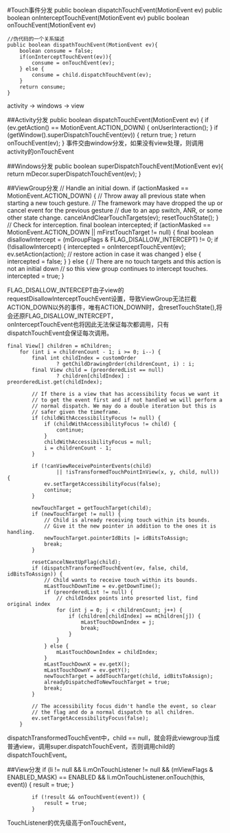 #Touch事件分发
	public boolean dispatchTouchEvent(MotionEvent ev)
	public boolean onInterceptTouchEvent(MotionEvent ev)
	public boolean onTouchEvent(MotionEvent ev)
	
	//伪代码的一个关系描述
	public boolean dispathTouchEvent(MotionEvent ev){
		boolean consume = false;
		if(onInterceptTouchEvent(ev)){
			consume = onTouchEvent(ev);
		} else {
			consume = child.dispatchTouchEvent(ev);
		}
		return consume;
	}  
activity -> windows -> view

##Activity分发
	public boolean dispatchTouchEvent(MotionEvent ev) {
        if (ev.getAction() == MotionEvent.ACTION_DOWN) {
            onUserInteraction();
        }
        if (getWindow().superDispatchTouchEvent(ev)) {
            return true;
        }
        return onTouchEvent(ev);
    }
事件交由window分发，如果没有view处理，则调用activity的onTouchEvent  

##Windows分发
	public boolean superDispatchTouchEvent(MotionEvent ev){
		return mDecor.superDispatchTouchEvent(ev);
	}
	
##ViewGroup分发
	// Handle an initial down.
    if (actionMasked == MotionEvent.ACTION_DOWN) {
        // Throw away all previous state when starting a new touch gesture.
        // The framework may have dropped the up or cancel event for the previous gesture
        // due to an app switch, ANR, or some other state change.
       cancelAndClearTouchTargets(ev);
       resetTouchState();
    }
    // Check for interception.
    final boolean intercepted;
    if (actionMasked == MotionEvent.ACTION_DOWN
                    || mFirstTouchTarget != null) {
          final boolean disallowIntercept = (mGroupFlags & FLAG_DISALLOW_INTERCEPT) != 0;
          if (!disallowIntercept) {
                intercepted = onInterceptTouchEvent(ev);
                ev.setAction(action); // restore action in case it was changed
          } else {
               intercepted = false;
          }
    } else {
        // There are no touch targets and this action is not an initial down
        // so this view group continues to intercept touches.
        intercepted = true;
        }
        
FLAG\_DISALLOW\_INTERCEPT由子view的requestDisallowInterceptTouchEvent设置，导致ViewGroup无法拦截ACTION\_DOWN以外的事件，唯有ACTION\_DOWN时，会resetTouchState(),将会还原FLAG\_DISALLOW\_INTERCEPT，  
onInterceptTouchEvent也将因此无法保证每次都调用，只有dispatchTouchEvent会保证每次调用。  

	final View[] children = mChildren;
        for (int i = childrenCount - 1; i >= 0; i--) {
            final int childIndex = customOrder
                    ? getChildDrawingOrder(childrenCount, i) : i;
            final View child = (preorderedList == null)
                    ? children[childIndex] : preorderedList.get(childIndex);

            // If there is a view that has accessibility focus we want it
            // to get the event first and if not handled we will perform a
            // normal dispatch. We may do a double iteration but this is
            // safer given the timeframe.
            if (childWithAccessibilityFocus != null) {
                if (childWithAccessibilityFocus != child) {
                    continue;
                }
                childWithAccessibilityFocus = null;
                i = childrenCount - 1;
            }

            if (!canViewReceivePointerEvents(child)
                    || !isTransformedTouchPointInView(x, y, child, null)) {
                ev.setTargetAccessibilityFocus(false);
                continue;
            }

            newTouchTarget = getTouchTarget(child);
            if (newTouchTarget != null) {
                // Child is already receiving touch within its bounds.
                // Give it the new pointer in addition to the ones it is handling.
                newTouchTarget.pointerIdBits |= idBitsToAssign;
                break;
            }

            resetCancelNextUpFlag(child);
            if (dispatchTransformedTouchEvent(ev, false, child, idBitsToAssign)) {
                // Child wants to receive touch within its bounds.
                mLastTouchDownTime = ev.getDownTime();
                if (preorderedList != null) {
                    // childIndex points into presorted list, find original index
                    for (int j = 0; j < childrenCount; j++) {
                        if (children[childIndex] == mChildren[j]) {
                            mLastTouchDownIndex = j;
                            break;
                        }
                    }
                } else {
                    mLastTouchDownIndex = childIndex;
                }
                mLastTouchDownX = ev.getX();
                mLastTouchDownY = ev.getY();
                newTouchTarget = addTouchTarget(child, idBitsToAssign);
                alreadyDispatchedToNewTouchTarget = true;
                break;
            }

            // The accessibility focus didn't handle the event, so clear
            // the flag and do a normal dispatch to all children.
            ev.setTargetAccessibilityFocus(false);
        }
 
dispatchTransformedTouchEvent中，child == null，就会将此viewgroup当成普通view，调用super.dispatchTouchEvent，否则调用child的dispatchTouchEvent。  

##View分发
			if (li != null && li.mOnTouchListener != null
                    && (mViewFlags & ENABLED_MASK) == ENABLED
                    && li.mOnTouchListener.onTouch(this, event)) {
                result = true;
            }

            if (!result && onTouchEvent(event)) {
                result = true;
            }
            
TouchListener的优先级高于onTouchEvent，  

